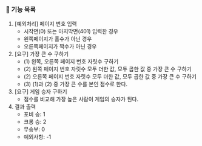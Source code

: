 ### 🚀 기능 목록

1. [예외처리] 페이지 번호 입력
   - 시작면(0) 또는 마지막면(401) 입력한 경우 
   - 왼쪽페이지가 홀수가 아닌 경우 
   - 오른쪽페이지가 짝수가 아닌 경우
2. [요구] 가장 큰 수 구하기
   - (1) 왼쪽, 오른쪽 페이지 번호 자릿수 구하기
   - (2) 왼쪽 페이지 번호 자릿수 모두 더한 값, 모두 곱한 값 중 가장 큰 수 구하기
   - (2) 오른쪽 페이지 번호 자릿수 모두 더한 값, 모두 곱한 값 중 가장 큰 수 구하기
   - (3) (1)과 (2) 중 가장 큰 수를 본인 점수로 한다.
3. [요구] 게임 승자 구하기
   - 점수를 비교해 가장 높은 사람이 게임의 승자가 된다.
4. 결과 출력
    - 포비 승: 1
    - 크롱 승: 2
    - 무승부: 0
    - 예외사항: -1